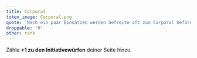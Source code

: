 ```yaml
---
title: Corporal
token_image: Corporal.png
quote: 'Nach ein paar Einsätzen werden Gefreite oft zum Corporal befördert, dem niedrigsten Unteroffiziersdienstgrad der Unionsarmee.'
droppable: '0'
other: rank
---
```


Zähle **+1 zu den Initiativewürfen** deiner Seite hinzu.